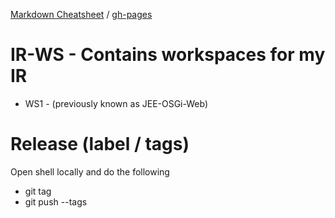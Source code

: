 [Markdown Cheatsheet](https://github.com/adam-p/markdown-here/wiki/Markdown-Cheatsheet) / [gh-pages](http://hri123.github.io/IR-WS/)

IR-WS - Contains workspaces for my IR
=====================================

* WS1 - (previously known as JEE-OSGi-Web)


Release (label / tags)
======================

Open shell locally and do the following
* git tag <version-number> 
* git push --tags


